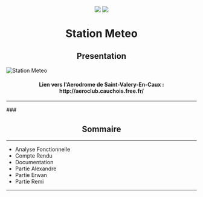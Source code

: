 <p  align="center">
  <img align="center" src ="https://zupimages.net/up/18/16/jeij.png" />
  <img align="center" src ="http://queneau-lyc.spip.ac-rouen.fr/IMG/eva_habillage/QueneauNomTitre.png" />
</p>


<h1 align="center"> Station Meteo </h1>

<h2 align="center"> Presentation  </h2>

![Station Meteo](https://zupimages.net/up/18/16/bgc8.png)

<h4 align="center">Lien vers l'Aerodrome de Saint-Valery-En-Caux : http://aeroclub.cauchois.free.fr/</h4>

---

###<h2 align="center"> Sommaire </h2>

---

* Analyse Fonctionnelle
* Compte Rendu
* Documentation
* Partie Alexandre
* Partie Erwan
* Partie Remi

---